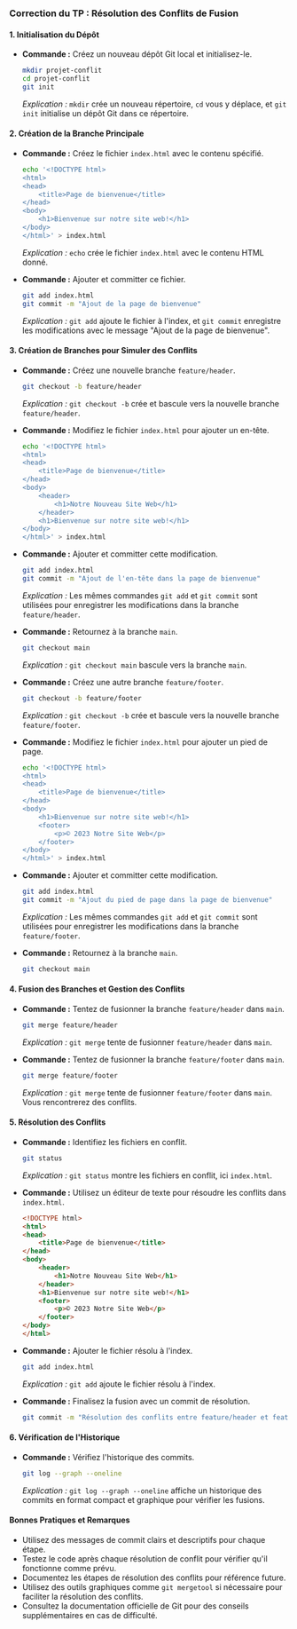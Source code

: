 ### Correction du TP : Résolution des Conflits de Fusion

#### 1. Initialisation du Dépôt
- **Commande :** Créez un nouveau dépôt Git local et initialisez-le.
  ```bash
  mkdir projet-conflit
  cd projet-conflit
  git init
  ```
  *Explication :* `mkdir` crée un nouveau répertoire, `cd` vous y déplace, et `git init` initialise un dépôt Git dans ce répertoire.

#### 2. Création de la Branche Principale
- **Commande :** Créez le fichier `index.html` avec le contenu spécifié.
  ```bash
  echo '<!DOCTYPE html>
  <html>
  <head>
      <title>Page de bienvenue</title>
  </head>
  <body>
      <h1>Bienvenue sur notre site web!</h1>
  </body>
  </html>' > index.html
  ```
  *Explication :* `echo` crée le fichier `index.html` avec le contenu HTML donné.

- **Commande :** Ajouter et committer ce fichier.
  ```bash
  git add index.html
  git commit -m "Ajout de la page de bienvenue"
  ```
  *Explication :* `git add` ajoute le fichier à l'index, et `git commit` enregistre les modifications avec le message "Ajout de la page de bienvenue".

#### 3. Création de Branches pour Simuler des Conflits
- **Commande :** Créez une nouvelle branche `feature/header`.
  ```bash
  git checkout -b feature/header
  ```
  *Explication :* `git checkout -b` crée et bascule vers la nouvelle branche `feature/header`.

- **Commande :** Modifiez le fichier `index.html` pour ajouter un en-tête.
  ```bash
  echo '<!DOCTYPE html>
  <html>
  <head>
      <title>Page de bienvenue</title>
  </head>
  <body>
      <header>
          <h1>Notre Nouveau Site Web</h1>
      </header>
      <h1>Bienvenue sur notre site web!</h1>
  </body>
  </html>' > index.html
  ```

- **Commande :** Ajouter et committer cette modification.
  ```bash
  git add index.html
  git commit -m "Ajout de l'en-tête dans la page de bienvenue"
  ```
  *Explication :* Les mêmes commandes `git add` et `git commit` sont utilisées pour enregistrer les modifications dans la branche `feature/header`.

- **Commande :** Retournez à la branche `main`.
  ```bash
  git checkout main
  ```
  *Explication :* `git checkout main` bascule vers la branche `main`.

- **Commande :** Créez une autre branche `feature/footer`.
  ```bash
  git checkout -b feature/footer
  ```
  *Explication :* `git checkout -b` crée et bascule vers la nouvelle branche `feature/footer`.

- **Commande :** Modifiez le fichier `index.html` pour ajouter un pied de page.
  ```bash
  echo '<!DOCTYPE html>
  <html>
  <head>
      <title>Page de bienvenue</title>
  </head>
  <body>
      <h1>Bienvenue sur notre site web!</h1>
      <footer>
          <p>© 2023 Notre Site Web</p>
      </footer>
  </body>
  </html>' > index.html
  ```

- **Commande :** Ajouter et committer cette modification.
  ```bash
  git add index.html
  git commit -m "Ajout du pied de page dans la page de bienvenue"
  ```
  *Explication :* Les mêmes commandes `git add` et `git commit` sont utilisées pour enregistrer les modifications dans la branche `feature/footer`.

- **Commande :** Retournez à la branche `main`.
  ```bash
  git checkout main
  ```

#### 4. Fusion des Branches et Gestion des Conflits
- **Commande :** Tentez de fusionner la branche `feature/header` dans `main`.
  ```bash
  git merge feature/header
  ```
  *Explication :* `git merge` tente de fusionner `feature/header` dans `main`.

- **Commande :** Tentez de fusionner la branche `feature/footer` dans `main`.
  ```bash
  git merge feature/footer
  ```
  *Explication :* `git merge` tente de fusionner `feature/footer` dans `main`. Vous rencontrerez des conflits.

#### 5. Résolution des Conflits
- **Commande :** Identifiez les fichiers en conflit.
  ```bash
  git status
  ```
  *Explication :* `git status` montre les fichiers en conflit, ici `index.html`.

- **Commande :** Utilisez un éditeur de texte pour résoudre les conflits dans `index.html`.
  ```html
  <!DOCTYPE html>
  <html>
  <head>
      <title>Page de bienvenue</title>
  </head>
  <body>
      <header>
          <h1>Notre Nouveau Site Web</h1>
      </header>
      <h1>Bienvenue sur notre site web!</h1>
      <footer>
          <p>© 2023 Notre Site Web</p>
      </footer>
  </body>
  </html>
  ```

- **Commande :** Ajouter le fichier résolu à l'index.
  ```bash
  git add index.html
  ```
  *Explication :* `git add` ajoute le fichier résolu à l'index.

- **Commande :** Finalisez la fusion avec un commit de résolution.
  ```bash
  git commit -m "Résolution des conflits entre feature/header et feature/footer"
  ```

#### 6. Vérification de l'Historique
- **Commande :** Vérifiez l'historique des commits.
  ```bash
  git log --graph --oneline
  ```
  *Explication :* `git log --graph --oneline` affiche un historique des commits en format compact et graphique pour vérifier les fusions.

#### Bonnes Pratiques et Remarques
- Utilisez des messages de commit clairs et descriptifs pour chaque étape.
- Testez le code après chaque résolution de conflit pour vérifier qu'il fonctionne comme prévu.
- Documentez les étapes de résolution des conflits pour référence future.
- Utilisez des outils graphiques comme `git mergetool` si nécessaire pour faciliter la résolution des conflits.
- Consultez la documentation officielle de Git pour des conseils supplémentaires en cas de difficulté.